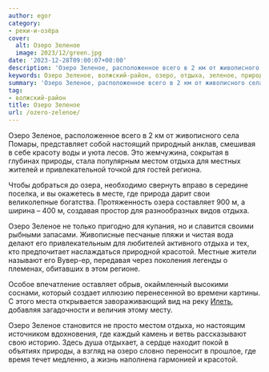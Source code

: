 ```yaml
---
author: egor
category:
- реки-и-озёра
cover:
  alt: Озеро Зеленое
  image: 2023/12/green.jpg
date: '2023-12-28T09:00:07+00:00'
description: 'Озеро Зеленое, расположенное всего в 2 км от живописного села Помары, представляет собой настоящий природный анклав, смешивая в себе красоту воды и уюта...'
keywords: Озеро Зеленое, волжский-район, озеро, отдыха, зеленое, природы, местом, озера, красотой, расположенное, живописного, села, помары, представляет, собой, настоящий, природный
summary: 'Озеро Зеленое, расположенное всего в 2 км от живописного села Помары, представляет собой настоящий природный анклав, смешивая в себе красоту воды и уюта...'
tag:
- волжский-район
title: Озеро Зеленое
url: /ozero-zelenoe/
---
```


Озеро Зеленое, расположенное всего в 2 км от живописного села Помары, представляет собой настоящий природный анклав, смешивая в себе красоту воды и уюта лесов. Это жемчужина, сокрытая в глубинах природы, стала популярным местом отдыха для местных жителей и привлекательной точкой для гостей региона.

Чтобы добраться до озера, необходимо свернуть вправо в середине поселка, и вы окажетесь в месте, где природа дарит свои великолепные богатства. Протяженность озера составляет 900 м, а ширина – 400 м, создавая простор для разнообразных видов отдыха.

Озеро Зеленое не только пригодно для купания, но и славится своими рыбными запасами. Живописные песчаные пляжи и чистая вода делают его привлекательным для любителей активного отдыха и тех, кто предпочитает наслаждаться природной красотой. Местные жители называют его Вувер-ер, передавая через поколения легенды о племенах, обитавших в этом регионе.

Особое впечатление оставляет обрыв, окаймленный высокими соснами, который создает иллюзию перенесенной во времени картины. С этого места открывается завораживающий вид на реку [Илеть](/zhivaya-ilet-reka-chto-ne-zamerzaet-v-zimnij-stuzhu/), добавляя загадочности и величия этому месту.

Озеро Зеленое становится не просто местом отдыха, но настоящим источником вдохновения, где каждый камень и ветвь рассказывают свою историю. Здесь душа отдыхает, а сердце находит покой в объятиях природы, а взгляд на озеро словно переносит в прошлое, где время течет медленно, а жизнь наполнена гармонией и красотой.